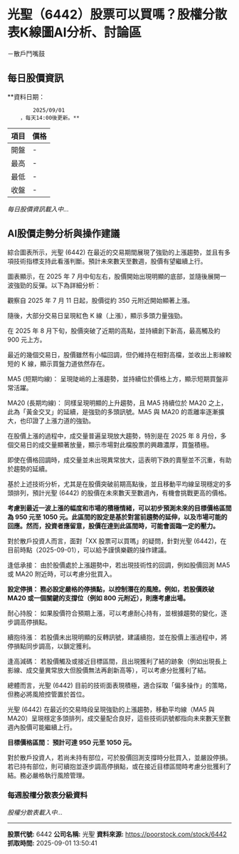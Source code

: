 # 光聖（6442）股票可以買嗎？股權分散表K線圖AI分析、討論區
－散戶鬥嘴鼓

## 每日股價資訊

**資料日期：
        
            2025/09/01
        ，每天14:00後更新。**

| 項目 | 價格 |
|------|------|
| 開盤 | - |
| 最高 | - |
| 最低 | - |
| 收盤 | - |

*每日股價資訊載入中...*

## AI股價走勢分析與操作建議

綜合圖表所示，光聖 (6442) 在最近的交易期間展現了強勁的上漲趨勢，並且有多項技術指標支持此看漲判斷。預計未來數天至數週，股價有望繼續上行。

圖表顯示，在 2025 年 7 月中旬左右，股價開始出現明顯的底部，並隨後展開一波強勁的反彈。以下為詳細分析：

觀察自 2025 年 7 月 11 日起，股價從約 350 元附近開始顯著上漲。

隨後，大部分交易日呈現紅色 K 線（上漲），顯示多頭力量強勁。

在 2025 年 8 月下旬，股價突破了近期的高點，並持續創下新高，最高觸及約 900 元上方。

最近的幾個交易日，股價雖然有小幅回調，但仍維持在相對高檔，並收出上影線較短的 K 線，顯示買盤力道依然存在。

MA5 (短期均線)： 呈現陡峭的上漲趨勢，並持續位於價格上方，顯示短期買盤非常活躍。

MA20 (長期均線)： 同樣呈現明顯的上升趨勢，且 MA5 持續位於 MA20 之上，此為「黃金交叉」的延續，是強勁的多頭訊號。MA5 與 MA20 的乖離率逐漸擴大，也印證了上漲力道的強勁。

在股價上漲的過程中，成交量普遍呈現放大趨勢，特別是在 2025 年 8 月份，多個交易日的成交量顯著放量，顯示市場對此檔股票的興趣濃厚，買盤積極。

即使在價格回調時，成交量並未出現異常放大，這表明下跌的賣壓並不沉重，有助於趨勢的延續。

基於上述技術分析，尤其是在股價突破前期高點後，並且移動平均線呈現穩定的多頭排列，預計光聖 (6442) 的股價在未來數天至數週內，有機會挑戰更高的價格。

**考慮到最近一波上漲的幅度和市場的積極情緒，可以初步預測未來的目標價格區間為 950 元至 1050 元。此區間的設定是基於對當前趨勢的延伸，以及市場可能的回應。然而，投資者應留意，股價在達到此區間時，可能會面臨一定的壓力。**

對於散戶投資人而言，面對「XX 股票可以買嗎」的疑問，針對光聖 (6442)，在目前時點（2025-09-01），可以給予謹慎樂觀的操作建議。

逢低承接： 由於股價處於上漲趨勢中，若出現技術性的回調，例如股價回測 MA5 或 MA20 附近時，可以考慮分批買入。

**設定停損： 務必設定嚴格的停損點，以控制潛在的風險。例如，若股價跌破 MA20 或一個關鍵的支撐位（例如 800 元附近），則應考慮出場。**

耐心持股： 如果股價符合預期上漲，可以考慮耐心持有，並根據趨勢的變化，逐步調高停損點。

續抱待漲： 若股價未出現明顯的反轉訊號，建議續抱，並在股價上漲過程中，將停損點同步調高，以鎖定獲利。

逢高減碼： 若股價觸及或接近目標區間，且出現獲利了結的跡象（例如出現長上影線、成交量異常放大但股價無法再創新高等），可以考慮分批獲利了結。

總體而言，光聖 (6442) 目前的技術面表現積極，適合採取「偏多操作」的策略，但務必將風險控管置於首位。

光聖 (6442) 在最近的交易時段呈現強勁的上漲趨勢，移動平均線（MA5 與 MA20）呈現穩定多頭排列，成交量配合良好，這些技術訊號都指向未來數天至數週內股價可能繼續上行。

**目標價格區間： 預計可達 950 元至 1050 元。**

對於散戶投資人，若尚未持有部位，可於股價回測支撐時分批買入，並嚴設停損。若已持有部位，則可續抱並逐步調高停損點，或在接近目標區間時考慮分批獲利了結。務必嚴格執行風險管理。

### 每週股權分散表分級資料

*股權分散表載入中...*

---

**股票代號:** 6442
**公司名稱:** 光聖
**資料來源:** https://poorstock.com/stock/6442
**抓取時間:** 2025-09-01 13:50:41